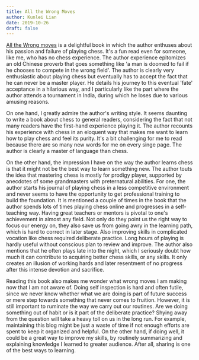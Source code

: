 ```yaml
---
title: All the Wrong Moves
author: Kunlei Lian
date: 2019-10-26
draft: false
---
```


[All the Wrong moves](https://www.amazon.com/All-Wrong-Moves-Ruining-Everything/dp/0385545177) is a delightful book in which the author enthuses about his passion and failure of playing chess.
It's a fun read even for someone, like me, who has no chess experience.
The author experience epitomizes an old Chinese proverb that goes something like 'a man is doomed to fail if he chooses to compete in the wrong field'.
The author is clearly very enthusiastic about playing chess but eventually has to accept the fact that he can never be a master player.
He details his journey to this eventual 'fate' acceptance in a hilarious way, and I particularly like the part where the author attends a tournament in India, during which he loses due to various amusing reasons. 

On one hand, I greatly admire the author's writing style.
It seems daunting to write a book about chess to general readers, considering the fact that not many readers have the first-hand experience playing it.
The author recounts his experience with chess in an eloquent way that makes me want to learn how to play chess and feel its purity.
It's a bit challenging for me to read because there are so many new words for me on every singe page.
The author is clearly a master of language than chess.

On the other hand, the impression I have on the way the author learns chess is that it might not be the best way to learn something new.
The author touts the idea that mastering chess is mostly for prodigy player, supported by anecdotes of some grandmasters with preternatural abilities. 
For one, the author starts his journal of playing chess in a less competitive environment and never seems to have the opportunity to get professional training to build the foundation.
It is mentioned a couple of times in the book that the author spends lots of times playing chess online and progresses in a self-teaching way.
Having great teachers or mentors is pivotal to one's achievement in almost any field.
Not only do they point us the right way to focus our energy on, they also save us from going awry in the learning path, which is hard to correct in later stage.
Also improving skills in complicated vocation like chess required deliberate practice. 
Long hours of playing is hardly useful without conscious plan to review and improve.
The author also mentions that he often plays late into the night, which I seriously doubt how much it can contribute to acquiring better chess skills, or any skills.
It only creates an illusion of working hards and later resentment of no progress after this intense devotion and sacrifice.

Reading this book also makes me wonder what wrong moves I am making now that I am not aware of.
Doing self inspection is hard and often futile, since we never know whether what we are doing is part of future success or mere step towards something that never comes to fruition.
However, it is still important to ruminate the way we carry out our routines.
Are we doing something out of habit or is it part of the deliberate practice?
Shying away from the question will take a heavy toll on us in the long run.
For example, maintaining this blog might be just a waste of time if not enough efforts are spent to keep it organized and helpful.
On the other hand, if doing well, it could be a great way to improve my skills, by routinely summarizing and explaining knowledge I learned to greater audience.
After all, sharing is one of the best ways to learning.